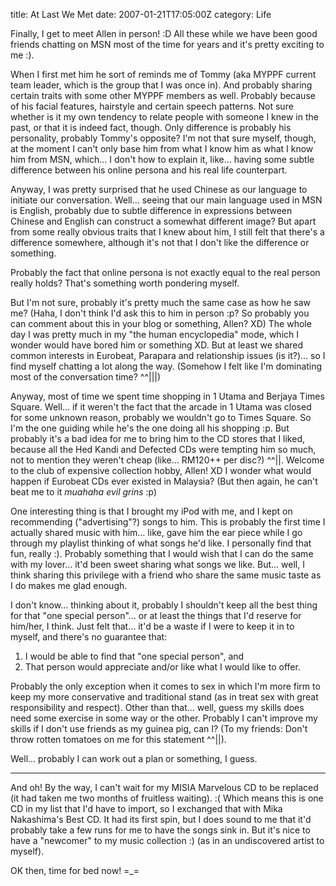title: At Last We Met
date: 2007-01-21T17:05:00Z
category: Life

Finally, I get to meet Allen in person! :D All these while we have been good friends chatting on MSN most of the time for years and it's pretty exciting to me :).

When I first met him he sort of reminds me of Tommy (aka MYPPF current team leader, which is the group that I was once in). And probably sharing certain traits with some other MYPPF members as well. Probably because of his facial features, hairstyle and certain speech patterns. Not sure whether is it my own tendency to relate people with someone I knew in the past, or that it is indeed fact, though. Only difference is probably his personality, probably Tommy's opposite? I'm not that sure myself, though, at the moment I can't only base him from what I know him as what I know him from MSN, which… I don't how to explain it, like… having some subtle difference between his online persona and his real life counterpart.

Anyway, I was pretty surprised that he used Chinese as our language to initiate our conversation. Well… seeing that our main language used in MSN is English, probably due to subtle difference in expressions between Chinese and English can construct a somewhat different image? But apart from some really obvious traits that I knew about him, I still felt that there's a difference somewhere, although it's not that I don't like the difference or something.

Probably the fact that online persona is not exactly equal to the real person really holds? That's something worth pondering myself.

But I'm not sure, probably it's pretty much the same case as how he saw me? (Haha, I don't think I'd ask this to him in person :p? So probably you can comment about this in your blog or something, Allen? XD) The whole day I was pretty much in my "the human encyclopedia" mode, which I wonder would have bored him or something XD. But at least we shared common interests in Eurobeat, Parapara and relationship issues (is it?)… so I find myself chatting a lot along the way. (Somehow I felt like I'm dominating most of the conversation time? ^^|||)

Anyway, most of time we spent time shopping in 1 Utama and Berjaya Times Square. Well… if it weren't the fact that the arcade in 1 Utama was closed for some unknown reason, probably we wouldn't go to Times Square. So I'm the one guiding while he's the one doing all his shopping :p. But probably it's a bad idea for me to bring him to the CD stores that I liked, because all the Hed Kandi and Defected CDs were tempting him so much, not to mention they weren't cheap (like… RM120++ per disc?) ^^||. Welcome to the club of expensive collection hobby, Allen! XD I wonder what would happen if Eurobeat CDs ever existed in Malaysia? (But then again, he can't beat me to it *muahaha* *evil grins* :p)

One interesting thing is that I brought my iPod with me, and I kept on recommending ("advertising"?) songs to him. This is probably the first time I actually shared music with him… like, gave him the ear piece while I go through my playlist thinking of what songs he'd like. I personally find that fun, really :). Probably something that I would wish that I can do the same with my lover… it'd been sweet sharing what songs we like. But… well, I think sharing this privilege with a friend who share the same music taste as I do makes me glad enough.

I don't know… thinking about it, probably I shouldn't keep all the best thing for that "one special person"… or at least the things that I'd reserve for him/her, I think. Just felt that… it'd be a waste if I were to keep it in to myself, and there's no guarantee that:

1. I would be able to find that "one special person", and
2. That person would appreciate and/or like what I would like to offer.

Probably the only exception when it comes to sex in which I'm more firm to keep my more conservative and traditional stand (as in treat sex with great responsibility and respect). Other than that… well, guess my skills does need some exercise in some way or the other. Probably I can't improve my skills if I don't use friends as my guinea pig, can I? (To my friends: Don't throw rotten tomatoes on me for this statement ^^||).

Well… probably I can work out a plan or something, I guess.

---

And oh! By the way, I can't wait for my MISIA Marvelous CD to be replaced (it had taken me two months of fruitless waiting). :( Which means this is one CD in my list that I'd have to import, so I exchanged that with Mika Nakashima's Best CD. It had its first spin, but I does sound to me that it'd probably take a few runs for me to have the songs sink in. But it's nice to have a "newcomer" to my music collection :) (as in an undiscovered artist to myself).

OK then, time for bed now! =_=
